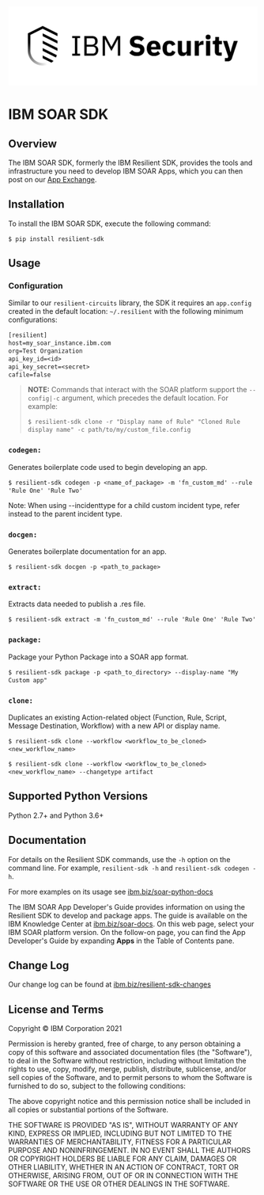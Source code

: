 ![IBM Security](https://raw.githubusercontent.com/ibmresilient/resilient-python-api/master/resilient-sdk/assets/IBM_Security_lockup_pos_RGB.png)

# IBM SOAR SDK


## Overview

The IBM SOAR SDK, formerly the IBM Resilient SDK, provides the tools and infrastructure you need to develop IBM SOAR Apps, which you can then post on our [App Exchange](https://exchange.xforce.ibmcloud.com/hub/?br=Resilient).

## Installation

To install the IBM SOAR SDK, execute the following command:

```
$ pip install resilient-sdk
```

## Usage

### Configuration
Similar to our `resilient-circuits` library, the SDK it requires an `app.config` created in the default location: `~/.resilient` with the following minimum configurations:
```
[resilient]
host=my_soar_instance.ibm.com
org=Test Organization
api_key_id=<id>
api_key_secret=<secret>
cafile=false
```

> **NOTE:** Commands that interact with the SOAR platform support the `--config|-c` argument, which precedes the default location. For example:
> ```
> $ resilient-sdk clone -r "Display name of Rule" "Cloned Rule display name" -c path/to/my/custom_file.config
> ```

### `codegen:`
Generates boilerplate code used to begin developing an app.
```
$ resilient-sdk codegen -p <name_of_package> -m 'fn_custom_md' --rule 'Rule One' 'Rule Two'
```

Note: When using --incidenttype for a child custom incident type, refer instead to the parent incident type.

### `docgen:`
Generates boilerplate documentation for an app.
```
$ resilient-sdk docgen -p <path_to_package>
```

### `extract:`
Extracts data needed to publish a .res file.
```
$ resilient-sdk extract -m 'fn_custom_md' --rule 'Rule One' 'Rule Two'
```

### `package:`
Package your Python Package into a SOAR app format.
```
$ resilient-sdk package -p <path_to_directory> --display-name "My Custom app"
```

### `clone:`
Duplicates an existing Action-related object (Function, Rule, Script, Message Destination, Workflow) with a new API or display name.
```
$ resilient-sdk clone --workflow <workflow_to_be_cloned> <new_workflow_name>
```
```
$ resilient-sdk clone --workflow <workflow_to_be_cloned> <new_workflow_name> --changetype artifact
```

## Supported Python Versions

Python 2.7+ and Python 3.6+


## Documentation
For details on the Resilient SDK commands, use the `-h` option on the command line. For example, `resilient-sdk -h` and `resilient-sdk codegen -h`.

For more examples on its usage see [ibm.biz/soar-python-docs](https://ibm.biz/soar-python-docs)

The IBM SOAR App Developer's Guide provides information on using the Resilient SDK to develop and package apps. The guide is available on the IBM Knowledge Center at [ibm.biz/soar-docs](https://ibm.biz/soar-docs). On this web page, select your IBM SOAR platform version. On the follow-on page, you can find the App Developer's Guide by expanding **Apps** in the Table of Contents pane.


## Change Log
Our change log can be found at [ibm.biz/resilient-sdk-changes](https://ibm.biz/resilient-sdk-changes)


## License and Terms

Copyright © IBM Corporation 2021

Permission is hereby granted, free of charge, to any person obtaining a copy
of this software and associated documentation files (the "Software"), to
deal in the Software without restriction, including without limitation the
rights to use, copy, modify, merge, publish, distribute, sublicense, and/or
sell copies of the Software, and to permit persons to whom the Software is
furnished to do so, subject to the following conditions:

The above copyright notice and this permission notice shall be included in
all copies or substantial portions of the Software.

THE SOFTWARE IS PROVIDED "AS IS", WITHOUT WARRANTY OF ANY KIND, EXPRESS OR
IMPLIED, INCLUDING BUT NOT LIMITED TO THE WARRANTIES OF MERCHANTABILITY,
FITNESS FOR A PARTICULAR PURPOSE AND NONINFRINGEMENT. IN NO EVENT SHALL THE
AUTHORS OR COPYRIGHT HOLDERS BE LIABLE FOR ANY CLAIM, DAMAGES OR OTHER
LIABILITY, WHETHER IN AN ACTION OF CONTRACT, TORT OR OTHERWISE, ARISING
FROM, OUT OF OR IN CONNECTION WITH THE SOFTWARE OR THE USE OR OTHER DEALINGS
IN THE SOFTWARE.